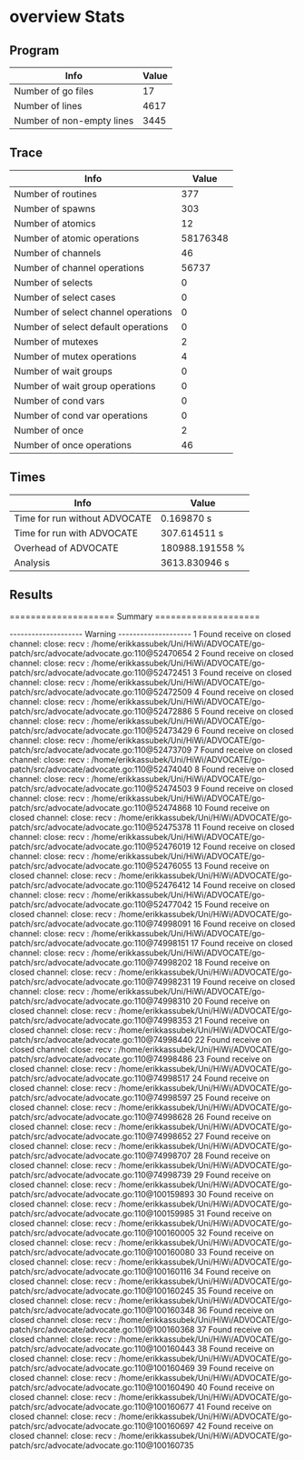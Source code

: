 # overview Stats

## Program
| Info | Value |
| - | - |
| Number of go files | 17 |
| Number of lines | 4617 |
| Number of non-empty lines | 3445 |


## Trace
| Info | Value |
| - | - |
| Number of routines | 377 |
| Number of spawns | 303 |
| Number of atomics | 12 |
| Number of atomic operations | 58176348 |
| Number of channels | 46 |
| Number of channel operations | 56737 |
| Number of selects | 0 |
| Number of select cases | 0 |
| Number of select channel operations | 0 |
| Number of select default operations | 0 |
| Number of mutexes | 2 |
| Number of mutex operations | 4 |
| Number of wait groups | 0 |
| Number of wait group operations | 0 |
| Number of cond vars | 0 |
| Number of cond var operations | 0 |
| Number of once | 2| 
| Number of once operations | 46 |


## Times
| Info | Value |
| - | - |
| Time for run without ADVOCATE | 0.169870 s |
| Time for run with ADVOCATE | 307.614511 s |
| Overhead of ADVOCATE | 180988.191558 % |
| Analysis | 3613.830946 s |


## Results
==================== Summary ====================

-------------------- Warning --------------------
1 Found receive on closed channel:
	close: 
	recv : /home/erikkassubek/Uni/HiWi/ADVOCATE/go-patch/src/advocate/advocate.go:110@52470654
2 Found receive on closed channel:
	close: 
	recv : /home/erikkassubek/Uni/HiWi/ADVOCATE/go-patch/src/advocate/advocate.go:110@52472451
3 Found receive on closed channel:
	close: 
	recv : /home/erikkassubek/Uni/HiWi/ADVOCATE/go-patch/src/advocate/advocate.go:110@52472509
4 Found receive on closed channel:
	close: 
	recv : /home/erikkassubek/Uni/HiWi/ADVOCATE/go-patch/src/advocate/advocate.go:110@52472886
5 Found receive on closed channel:
	close: 
	recv : /home/erikkassubek/Uni/HiWi/ADVOCATE/go-patch/src/advocate/advocate.go:110@52473429
6 Found receive on closed channel:
	close: 
	recv : /home/erikkassubek/Uni/HiWi/ADVOCATE/go-patch/src/advocate/advocate.go:110@52473709
7 Found receive on closed channel:
	close: 
	recv : /home/erikkassubek/Uni/HiWi/ADVOCATE/go-patch/src/advocate/advocate.go:110@52474040
8 Found receive on closed channel:
	close: 
	recv : /home/erikkassubek/Uni/HiWi/ADVOCATE/go-patch/src/advocate/advocate.go:110@52474503
9 Found receive on closed channel:
	close: 
	recv : /home/erikkassubek/Uni/HiWi/ADVOCATE/go-patch/src/advocate/advocate.go:110@52474868
10 Found receive on closed channel:
	close: 
	recv : /home/erikkassubek/Uni/HiWi/ADVOCATE/go-patch/src/advocate/advocate.go:110@52475378
11 Found receive on closed channel:
	close: 
	recv : /home/erikkassubek/Uni/HiWi/ADVOCATE/go-patch/src/advocate/advocate.go:110@52476019
12 Found receive on closed channel:
	close: 
	recv : /home/erikkassubek/Uni/HiWi/ADVOCATE/go-patch/src/advocate/advocate.go:110@52476055
13 Found receive on closed channel:
	close: 
	recv : /home/erikkassubek/Uni/HiWi/ADVOCATE/go-patch/src/advocate/advocate.go:110@52476412
14 Found receive on closed channel:
	close: 
	recv : /home/erikkassubek/Uni/HiWi/ADVOCATE/go-patch/src/advocate/advocate.go:110@52477042
15 Found receive on closed channel:
	close: 
	recv : /home/erikkassubek/Uni/HiWi/ADVOCATE/go-patch/src/advocate/advocate.go:110@74998091
16 Found receive on closed channel:
	close: 
	recv : /home/erikkassubek/Uni/HiWi/ADVOCATE/go-patch/src/advocate/advocate.go:110@74998151
17 Found receive on closed channel:
	close: 
	recv : /home/erikkassubek/Uni/HiWi/ADVOCATE/go-patch/src/advocate/advocate.go:110@74998202
18 Found receive on closed channel:
	close: 
	recv : /home/erikkassubek/Uni/HiWi/ADVOCATE/go-patch/src/advocate/advocate.go:110@74998231
19 Found receive on closed channel:
	close: 
	recv : /home/erikkassubek/Uni/HiWi/ADVOCATE/go-patch/src/advocate/advocate.go:110@74998310
20 Found receive on closed channel:
	close: 
	recv : /home/erikkassubek/Uni/HiWi/ADVOCATE/go-patch/src/advocate/advocate.go:110@74998353
21 Found receive on closed channel:
	close: 
	recv : /home/erikkassubek/Uni/HiWi/ADVOCATE/go-patch/src/advocate/advocate.go:110@74998440
22 Found receive on closed channel:
	close: 
	recv : /home/erikkassubek/Uni/HiWi/ADVOCATE/go-patch/src/advocate/advocate.go:110@74998486
23 Found receive on closed channel:
	close: 
	recv : /home/erikkassubek/Uni/HiWi/ADVOCATE/go-patch/src/advocate/advocate.go:110@74998517
24 Found receive on closed channel:
	close: 
	recv : /home/erikkassubek/Uni/HiWi/ADVOCATE/go-patch/src/advocate/advocate.go:110@74998597
25 Found receive on closed channel:
	close: 
	recv : /home/erikkassubek/Uni/HiWi/ADVOCATE/go-patch/src/advocate/advocate.go:110@74998628
26 Found receive on closed channel:
	close: 
	recv : /home/erikkassubek/Uni/HiWi/ADVOCATE/go-patch/src/advocate/advocate.go:110@74998652
27 Found receive on closed channel:
	close: 
	recv : /home/erikkassubek/Uni/HiWi/ADVOCATE/go-patch/src/advocate/advocate.go:110@74998707
28 Found receive on closed channel:
	close: 
	recv : /home/erikkassubek/Uni/HiWi/ADVOCATE/go-patch/src/advocate/advocate.go:110@74998739
29 Found receive on closed channel:
	close: 
	recv : /home/erikkassubek/Uni/HiWi/ADVOCATE/go-patch/src/advocate/advocate.go:110@100159893
30 Found receive on closed channel:
	close: 
	recv : /home/erikkassubek/Uni/HiWi/ADVOCATE/go-patch/src/advocate/advocate.go:110@100159985
31 Found receive on closed channel:
	close: 
	recv : /home/erikkassubek/Uni/HiWi/ADVOCATE/go-patch/src/advocate/advocate.go:110@100160005
32 Found receive on closed channel:
	close: 
	recv : /home/erikkassubek/Uni/HiWi/ADVOCATE/go-patch/src/advocate/advocate.go:110@100160080
33 Found receive on closed channel:
	close: 
	recv : /home/erikkassubek/Uni/HiWi/ADVOCATE/go-patch/src/advocate/advocate.go:110@100160116
34 Found receive on closed channel:
	close: 
	recv : /home/erikkassubek/Uni/HiWi/ADVOCATE/go-patch/src/advocate/advocate.go:110@100160245
35 Found receive on closed channel:
	close: 
	recv : /home/erikkassubek/Uni/HiWi/ADVOCATE/go-patch/src/advocate/advocate.go:110@100160348
36 Found receive on closed channel:
	close: 
	recv : /home/erikkassubek/Uni/HiWi/ADVOCATE/go-patch/src/advocate/advocate.go:110@100160368
37 Found receive on closed channel:
	close: 
	recv : /home/erikkassubek/Uni/HiWi/ADVOCATE/go-patch/src/advocate/advocate.go:110@100160443
38 Found receive on closed channel:
	close: 
	recv : /home/erikkassubek/Uni/HiWi/ADVOCATE/go-patch/src/advocate/advocate.go:110@100160469
39 Found receive on closed channel:
	close: 
	recv : /home/erikkassubek/Uni/HiWi/ADVOCATE/go-patch/src/advocate/advocate.go:110@100160490
40 Found receive on closed channel:
	close: 
	recv : /home/erikkassubek/Uni/HiWi/ADVOCATE/go-patch/src/advocate/advocate.go:110@100160677
41 Found receive on closed channel:
	close: 
	recv : /home/erikkassubek/Uni/HiWi/ADVOCATE/go-patch/src/advocate/advocate.go:110@100160697
42 Found receive on closed channel:
	close: 
	recv : /home/erikkassubek/Uni/HiWi/ADVOCATE/go-patch/src/advocate/advocate.go:110@100160735
